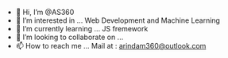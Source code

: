 - 👋 Hi, I’m @AS360
- 👀 I’m interested in ... Web Development and Machine Learning
- 🌱 I’m currently learning ... JS fremework
- 💞️ I’m looking to collaborate on ...
- 📫 How to reach me ... Mail at : arindam360@outlook.com

<!---
AS360/AS360 is a ✨ special ✨ repository because its `README.md` (this file) appears on your GitHub profile.
You can click the Preview link to take a look at your changes.
--->
